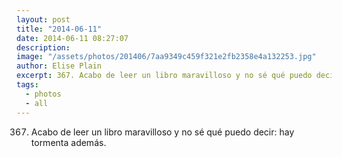 ```yaml
---
layout: post
title: "2014-06-11"
date: 2014-06-11 08:27:07
description: 
image: "/assets/photos/201406/7aa9349c459f321e2fb2358e4a132253.jpg"
author: Elise Plain
excerpt: 367. Acabo de leer un libro maravilloso y no sé qué puedo decir: hay tormenta además.
tags: 
  - photos
  - all
---
```


367. Acabo de leer un libro maravilloso y no sé qué puedo decir: hay tormenta además.
<p></p>
